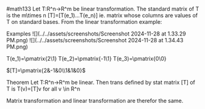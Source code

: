 #math133 
Let T:R^n->R^m be linear transformation. The standard matrix of T is the m\times n [T]=[T(e_1)...T(e_n)] ie. matrix whose columns are values of T on standard bases. From the linear transformation example:

Examples
![](../../assets/screenshots/Screenshot 2024-11-28 at 1.33.29 PM.png)
![](../../assets/screenshots/Screenshot 2024-11-28 at 1.34.43 PM.png)

T(e_1)=\pmatrix{2\\1}
T(e_2)=\pmatrix{-1\\1}
T(e_3)=\pmatrix{0\\0}

$[T]=\pmatrix{2&-1&0\\1&1&0}$


Theorem
Let T:R^n->R^m be linear. Then trans defined by stat matrix [T] of T is 
T(v)=[T]v for all v \in R^n

Matrix transformation and linear transformation are therefor the same. 


